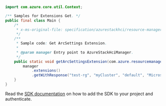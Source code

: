```java
import com.azure.core.util.Context;

/** Samples for Extensions Get. */
public final class Main {
    /*
     * x-ms-original-file: specification/azurestackhci/resource-manager/Microsoft.AzureStackHCI/stable/2022-05-01/examples/GetExtension.json
     */
    /**
     * Sample code: Get ArcSettings Extension.
     *
     * @param manager Entry point to AzureStackHciManager.
     */
    public static void getArcSettingsExtension(com.azure.resourcemanager.azurestackhci.AzureStackHciManager manager) {
        manager
            .extensions()
            .getWithResponse("test-rg", "myCluster", "default", "MicrosoftMonitoringAgent", Context.NONE);
    }
}
```

Read the [SDK documentation](https://github.com/Azure/azure-sdk-for-java/blob/azure-resourcemanager-azurestackhci_1.0.0-beta.3/sdk/azurestackhci/azure-resourcemanager-azurestackhci/README.md) on how to add the SDK to your project and authenticate.
